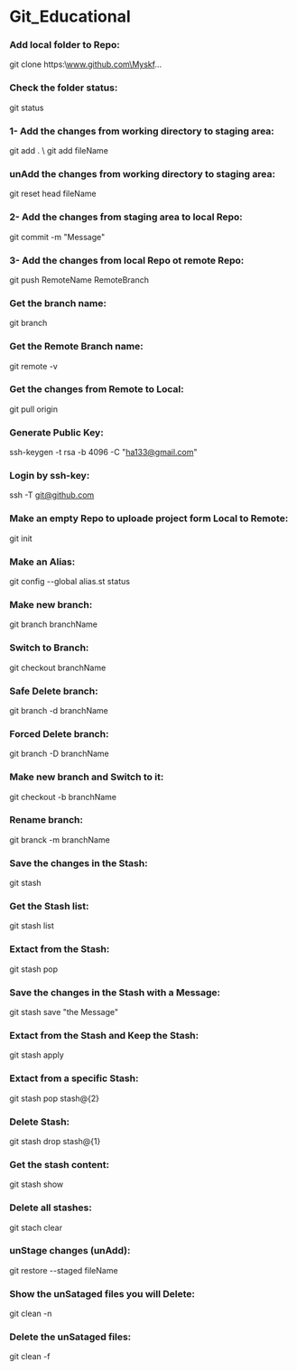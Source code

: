 # Git_Educational  

### Add local folder to Repo:  
git clone https:\www.github.com\Myskf...  
  
### Check the folder status:
git status   
  
### 1- Add the changes from working directory to staging area:  
git add . \ git add fileName  
  
### unAdd the changes from working directory to staging area:
git reset head fileName  
  
### 2- Add the changes from staging area to local Repo:  
git commit -m "Message"  
  
### 3- Add the changes from local Repo ot remote Repo:  
git push RemoteName RemoteBranch  
  
### Get the branch name:  
git branch  

### Get the Remote Branch name:  
git remote -v  

### Get the changes from Remote to Local:  
git pull origin  

### Generate Public Key:  
ssh-keygen -t rsa -b 4096 -C "ha133@gmail.com"  

### Login by ssh-key:  
ssh -T git@github.com  

### Make an empty Repo to uploade project form Local to Remote:  
git init

### Make an Alias:  
git config --global alias.st status  

### Make new branch:  
git branch branchName  

### Switch to Branch:  
git checkout branchName  

### Safe Delete branch:  
git branch -d branchName  

### Forced Delete branch:  
git branch -D branchName  

### Make new branch and Switch to it:  
git checkout -b branchName  

### Rename branch:  
git branck -m branchName  

### Save the changes in the Stash:  
git stash  

### Get the Stash list:  
git stash list  

### Extact from the Stash:  
git stash pop  

### Save the changes in the Stash with a Message:  
git stash save "the Message"  

### Extact from the Stash and Keep the Stash:  
git stash apply  

### Extact from a specific Stash:  
git stash pop stash@{2}   

### Delete Stash:  
git stash drop stash@{1}  

### Get the stash content:  
git stash show  

### Delete all stashes:  
git stach clear  

### unStage changes (unAdd):  
git restore --staged fileName

### Show the unSataged files you will Delete:  
git clean -n

### Delete the unSataged files:  
git clean -f  